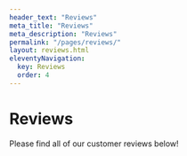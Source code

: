 ```yaml
---
header_text: "Reviews"
meta_title: "Reviews"
meta_description: "Reviews"
permalink: "/pages/reviews/"
layout: reviews.html
eleventyNavigation:
  key: Reviews
  order: 4
---
```


# Reviews

Please find all of our customer reviews below!